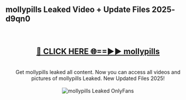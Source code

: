 <h2>mollypills Leaked Video + Update Files 2025- d9qn0</h2>
<br>
<div align="center">
<h2><a href="https://libra.edu.pl?mollypills" rel="nofollow">🔴 CLICK HERE 🌐==►► mollypills</a></h2>
<br>
Get mollypills leaked all content. Now you can access all videos and pictures of mollypills Leaked. New Updated Files 2025!
<br>
<br>
<a href="https://libra.edu.pl?mollypills" rel="nofollow" data-target="animated-image.originalLink"><img src="https://i.ibb.co.com/WyWwxjT/player-gif2.gif" alt="mollypills Leaked OnlyFans" style="max-width: 100%; display: inline-block;" data-target="animated-image.originalImage"></a>
</div>
<br>